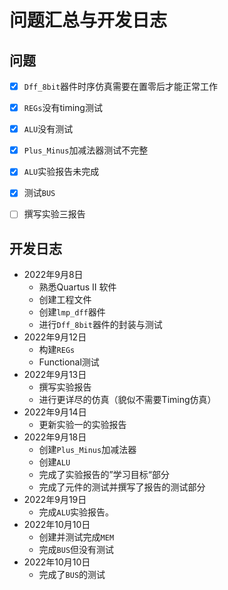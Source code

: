 # 问题汇总与开发日志



## 问题

- [x] `Dff_8bit`器件时序仿真需要在置零后才能正常工作
- [x] `REGs`没有timing测试
- [x] `ALU`没有测试
- [x] `Plus_Minus`加减法器测试不完整
- [x] `ALU`实验报告未完成
- [x] 测试`BUS`
- [ ] 撰写实验三报告







## 开发日志

- 2022年9月8日
  - 熟悉Quartus II 软件
  - 创建工程文件
  - 创建`lmp_dff`器件
  - 进行`Dff_8bit`器件的封装与测试
- 2022年9月12日
  - 构建`REGs`
  - Functional测试
- 2022年9月13日
  - 撰写实验报告
  - 进行更详尽的仿真（貌似不需要Timing仿真）
- 2022年9月14日
  - 更新实验一的实验报告
- 2022年9月18日
  - 创建`Plus_Minus`加减法器
  - 创建`ALU`
  - 完成了实验报告的”学习目标“部分
  - 完成了元件的测试并撰写了报告的测试部分
- 2022年9月19日
  - 完成`ALU`实验报告。
- 2022年10月10日
  - 创建并测试完成`MEM`
  - 完成`BUS`但没有测试
- 2022年10月10日
  - 完成了`BUS`的测试